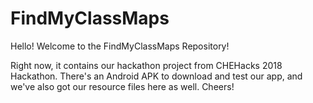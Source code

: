 # FindMyClassMaps

Hello! Welcome to the FindMyClassMaps Repository!

Right now, it contains our hackathon project from CHEHacks 2018 Hackathon. There's an Android APK to download and test our app, and we've also got our resource files here as well. Cheers!
